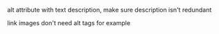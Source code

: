 alt attribute with text description, make sure description isn't redundant

link images don't need alt tags for example 
